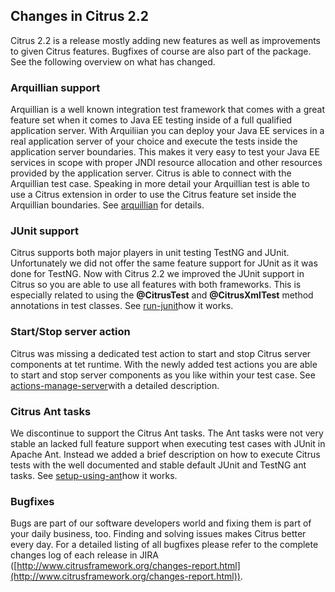 ## Changes in Citrus 2.2

Citrus 2.2 is a release mostly adding new features as well as improvements to given Citrus features. Bugfixes of course are also part of the package. See the following overview on what has changed.

### Arquillian support

Arquillian is a well known integration test framework that comes with a great feature set when it comes to Java EE testing inside of a full qualified application server. With Arquiliian you can deploy your Java EE services in a real application server of your choice and execute the tests inside the application server boundaries. This makes it very easy to test your Java EE services in scope with proper JNDI resource allocation and other resources provided by the application server. Citrus is able to connect with the Arquillian test case. Speaking in more detail your Arquillian test is able to use a Citrus extension in order to use the Citrus feature set inside the Arquillian boundaries. See [arquillian](arquillian) for details.

### JUnit support

Citrus supports both major players in unit testing TestNG and JUnit. Unfortunately we did not offer the same feature support for JUnit as it was done for TestNG. Now with Citrus 2.2 we improved the JUnit support in Citrus so you are able to use all features with both frameworks. This is especially related to using the **@CitrusTest** and **@CitrusXmlTest** method annotations in test classes. See [run-junit](run-junit)how it works.

### Start/Stop server action

Citrus was missing a dedicated test action to start and stop Citrus server components at tet runtime. With the newly added test actions you are able to start and stop server components as you like within your test case. See [actions-manage-server](actions-manage-server)with a detailed description.

### Citrus Ant tasks

We discontinue to support the Citrus Ant tasks. The Ant tasks were not very stable an lacked full feature support when executing test cases with JUnit in Apache Ant. Instead we added a brief description on how to execute Citrus tests with the well documented and stable default JUnit and TestNG ant tasks. See [setup-using-ant](setup-using-ant)how it works.

### Bugfixes

Bugs are part of our software developers world and fixing them is part of your daily business, too. Finding and solving issues makes Citrus better every day. For a detailed listing of all bugfixes please refer to the complete changes log of each release in JIRA ([http://www.citrusframework.org/changes-report.html](http://www.citrusframework.org/changes-report.html)).

